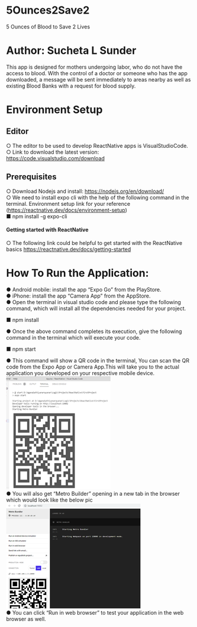 # 5Ounces2Save2
5 Ounces of Blood to Save 2 Lives
# Author: Sucheta L Sunder
This app is designed for mothers undergoing labor, who do not have the access to blood. With the control of a doctor or someone who has the app downloaded, a message will be 
sent immediately to areas nearby as well as existing Blood Banks with a request for blood supply.

# Environment Setup
## Editor
○	The editor to be used to develop ReactNative apps is VisualStudioCode. <br />
○	Link to download the latest version: https://code.visualstudio.com/download <br />
## Prerequisites
○	Download Nodejs and install: https://nodejs.org/en/download/ <br />
○	We need to install expo cli with the help of the following command in the terminal. Environment setup link for your reference (https://reactnative.dev/docs/environment-setup) <br />
■	npm install -g expo-cli
<br />
#### Getting started with ReactNative 
○	The following link could be helpful to get started with the ReactNative basics https://reactnative.dev/docs/getting-started <br />

# How To Run the Application: 
●	Android mobile: install the app “Expo Go” from the PlayStore.<br />
●	iPhone: install the app “Camera App” from the AppStore. <br />
●	Open the terminal in visual studio code and please type the following command, which will install all the dependencies needed for your project.<br />

■ npm install <br />

●	Once the above command completes its execution, give the following command in the terminal which will execute your code. <br />

■ npm start <br />

●	This command will show a QR code in the terminal, You can scan the QR code from the Expo App or Camera App.This will take you to the actual application you developed on your respective mobile device. <br />
![Screenshot](QRCode.png) <br />
●	You will also get “Metro Builder” opening in a new tab in the browser which would look like the below pic </br>
![Screenshot](MetroBuilder.png) </br>
●	You can click “Run in web browser” to test your application in the web browser as well. <br />

